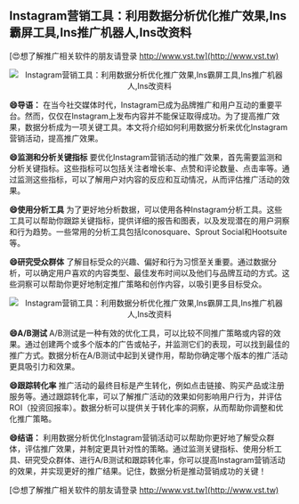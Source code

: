 ## **Instagram营销工具：利用数据分析优化推广效果,Ins霸屏工具,Ins推广机器人,Ins改资料**

[😍想了解推广相关软件的朋友请登录 http://www.vst.tw](http://www.vst.tw)

 <center><img src="https://vst.tw/MP4/tuiguang/png/2.png" alt="Instagram营销工具：利用数据分析优化推广效果,Ins霸屏工具,Ins推广机器人,Ins改资料"></center>

**😄导语：**
在当今社交媒体时代，Instagram已成为品牌推广和用户互动的重要平台。然而，仅仅在Instagram上发布内容并不能保证取得成功。为了提高推广效果，数据分析成为一项关键工具。本文将介绍如何利用数据分析来优化Instagram营销活动，提高推广效果。

**😄监测和分析关键指标**
要优化Instagram营销活动的推广效果，首先需要监测和分析关键指标。这些指标可以包括关注者增长率、点赞和评论数量、点击率等。通过监测这些指标，可以了解用户对内容的反应和互动情况，从而评估推广活动的效果。

**😄使用分析工具**
为了更好地分析数据，可以使用各种Instagram分析工具。这些工具可以帮助你跟踪关键指标，提供详细的报告和图表，以及发现潜在的用户洞察和行为趋势。一些常用的分析工具包括Iconosquare、Sprout Social和Hootsuite等。

**😄研究受众群体**
了解目标受众的兴趣、偏好和行为习惯至关重要。通过数据分析，可以确定用户喜欢的内容类型、最佳发布时间以及他们与品牌互动的方式。这些洞察可以帮助你更好地制定推广策略和创作内容，以吸引更多目标受众。

 <center><img src="https://vst.tw/MP4/tuiguang/png/7.png" alt="Instagram营销工具：利用数据分析优化推广效果,Ins霸屏工具,Ins推广机器人,Ins改资料"></center>

**😄A/B测试**
A/B测试是一种有效的优化工具，可以比较不同推广策略或内容的效果。通过创建两个或多个版本的广告或帖子，并监测它们的表现，可以找到最佳的推广方式。数据分析在A/B测试中起到关键作用，帮助你确定哪个版本的推广活动更具吸引力和效果。

**😄跟踪转化率**
推广活动的最终目标是产生转化，例如点击链接、购买产品或注册服务等。通过跟踪转化率，可以了解推广活动的效果如何影响用户行为，并评估ROI（投资回报率）。数据分析可以提供关于转化率的洞察，从而帮助你调整和优化推广策略。

**😄结语：**
利用数据分析优化Instagram营销活动可以帮助你更好地了解受众群体，评估推广效果，并制定更具针对性的策略。通过监测关键指标、使用分析工具、研究受众群体、进行A/B测试和跟踪转化率，你可以提高Instagram营销活动的效果，并实现更好的推广结果。记住，数据分析是推动营销成功的关键！

[😍想了解推广相关软件的朋友请登录 http://www.vst.tw](http://www.vst.tw)



